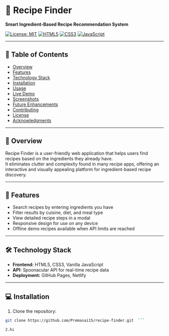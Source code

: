# 🍳 Recipe Finder
**Smart Ingredient-Based Recipe Recommendation System**

[![License: MIT](https://img.shields.io/badge/License-MIT-yellow.svg)](LICENSE)
[![HTML5](https://img.shields.io/badge/HTML5-orange?logo=html5)](https://developer.mozilla.org/en-US/docs/Web/HTML)
[![CSS3](https://img.shields.io/badge/CSS3-blue?logo=css3)](https://developer.mozilla.org/en-US/docs/Web/CSS)
[![JavaScript](https://img.shields.io/badge/JavaScript-yellow?logo=javascript)](https://developer.mozilla.org/en-US/docs/Web/JavaScript)

---

## 📌 Table of Contents
- [Overview](#overview)
- [Features](#features)
- [Technology Stack](#technology-stack)
- [Installation](#installation)
- [Usage](#usage)
- [Live Demo](#live-demo)
- [Screenshots](#screenshots)
- [Future Enhancements](#future-enhancements)
- [Contributing](#contributing)
- [License](#license)
- [Acknowledgments](#acknowledgments)

---

## 📝 Overview
Recipe Finder is a user-friendly web application that helps users find recipes based on the ingredients they already have.  
It eliminates clutter and complexity found in many recipe apps, offering an interactive and visually appealing platform for ingredient-based recipe discovery.

---

## 🌟 Features
- Search recipes by entering ingredients you have
- Filter results by cuisine, diet, and meal type
- View detailed recipe steps in a modal
- Responsive design for use on any device
- Offline demo recipes available when API limits are reached

---

## 🛠 Technology Stack
- **Frontend:** HTML5, CSS3, Vanilla JavaScript  
- **API:** Spoonacular API for real-time recipe data  
- **Deployment:** GitHub Pages, Netlify  

---

## 💻 Installation
1. Clone the repository:

``` bash
git clone https://github.com/Premasai15/recipe-finder.git  ```

2.hi

